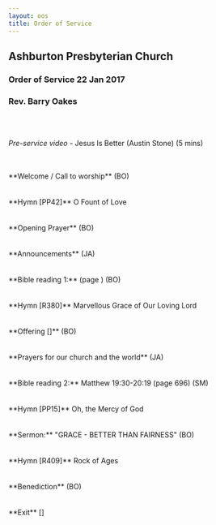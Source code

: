 ```yaml
---
layout: oos
title: Order of Service
---
```

## Ashburton Presbyterian Church

### Order of Service 22 Jan 2017


### Rev. Barry Oakes

<br>
<br>

*Pre-service video* - Jesus Is Better (Austin Stone) (5 mins)

<br>
<br>
**Welcome / Call to worship** (BO)
<br>
<br>
<br>
**Hymn [PP42]** O Fount of Love
<br>
<br>
<br>
**Opening Prayer** (BO)
<br>
<br>
<br>
**Announcements** (JA)
<br>
<br>
<br>
**Bible reading 1:** (page )  (BO)
<br>
<br>
<br>
**Hymn [R380]** Marvellous Grace of Our Loving Lord
<br>
<br>
<br>
**Offering []** (BO)
<br>
<br>
<br>
**Prayers for our church and the world** (JA)
<br>
<br>
<br>
**Bible reading 2:** Matthew 19:30-20:19 (page 696)  (SM)
<br>
<br>
<br>
**Hymn [PP15]** Oh, the Mercy of God
<br>
<br>
<br>
**Sermon:** "GRACE - BETTER THAN FAIRNESS"  (BO) 
<br>
<br>
<br>
**Hymn [R409]** Rock of Ages
<br>
<br>
<br>
**Benediction** (BO)
<br>
<br>
<br>
**Exit** []


